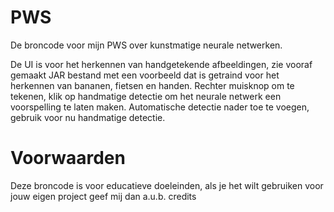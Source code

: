 # PWS
De broncode voor mijn PWS over kunstmatige neurale netwerken.

De UI is voor het herkennen van handgetekende afbeeldingen, zie vooraf gemaakt JAR bestand met een voorbeeld dat is getraind voor het herkennen van bananen, fietsen en handen.
Rechter muisknop om te tekenen, klik op handmatige detectie om het neurale netwerk een voorspelling te laten maken.
Automatische detectie nader toe te voegen, gebruik voor nu handmatige detectie.

# Voorwaarden
Deze broncode is voor educatieve doeleinden, als je het wilt gebruiken voor jouw eigen project geef mij dan a.u.b. credits
